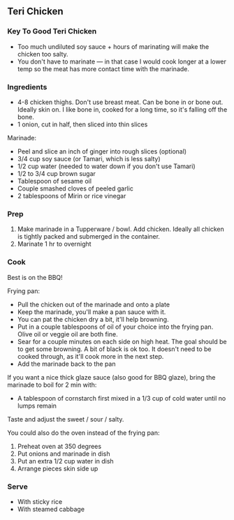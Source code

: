 ## Teri Chicken

### Key To Good Teri Chicken

* Too much undiluted soy sauce + hours of marinating will make the chicken too salty.
* You don't have to marinate — in that case I would cook longer at a lower temp so the meat has more contact time with the marinade.

### Ingredients

* 4-8 chicken thighs. Don't use breast meat. Can be bone in or bone out. Ideally skin on. I like bone in, cooked for a long time, so it's falling off the bone.
* 1 onion, cut in half, then sliced into thin slices

Marinade:

* Peel and slice an inch of ginger into rough slices (optional)
* 3/4 cup soy sauce (or Tamari, which is less salty)
* 1/2 cup water (needed to water down if you don't use Tamari)
* 1/2 to 3/4 cup brown sugar
* Tablespoon of sesame oil
* Couple smashed cloves of peeled garlic
* 2 tablespoons of Mirin or rice vinegar


### Prep

1. Make marinade in a Tupperware / bowl. Add chicken. Ideally all chicken is tightly packed and submerged in the container.
2. Marinate 1 hr to overnight

### Cook

Best is on the BBQ!

Frying pan: 

* Pull the chicken out of the marinade and onto a plate
* Keep the marinade, you'll make a pan sauce with it. 
* You can pat the chicken dry a bit, it'll help browning.
* Put in a couple tablespoons of oil of your choice into the frying pan. Olive oil or veggie oil are both fine.
* Sear for a couple minutes on each side on high heat. The goal should be to get some browning. A bit of black is ok too. It doesn't need to be cooked through, as it'll cook more in the next step.
* Add the marinade back to the pan

If you want a nice thick glaze sauce (also good for BBQ glaze), bring the marinade to boil for 2 min with:

* A tablespoon of cornstarch first mixed in a 1/3 cup of cold water until no lumps remain

Taste and adjust the sweet / sour / salty.

You could also do the oven instead of the frying pan:

1. Preheat oven at 350 degrees 
2. Put onions and marinade in dish
3. Put an extra 1/2 cup water in dish
4. Arrange pieces skin side up 

### Serve

* With sticky rice
* With steamed cabbage

